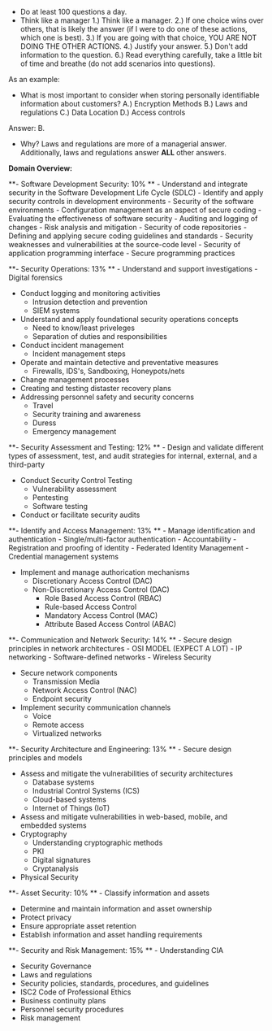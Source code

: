 - Do at least 100 questions a day.
- Think like a manager
  1.) Think like a manager.
  2.) If one choice wins over others, that is likely the answer (if I were to do one of these actions, which one is best).
  3.) If you are going with that choice, YOU ARE NOT DOING THE OTHER ACTIONS.
  4.) Justify your answer.
  5.) Don't add information to the question.
  6.) Read everything carefully, take a little bit of time and breathe (do not add scenarios into questions).

As an example:
  - What is most important to consider when storing personally identifiable information about customers?
    A.) Encryption Methods
    B.) Laws and regulations
    C.) Data Location
    D.) Access controls

Answer: B.
  - Why? Laws and regulations are more of a managerial answer. Additionally, laws and regulations answer **ALL** other answers.

**Domain Overview:**

**- Software Development Security: 10%
**    - Understand and integrate security in the Software Development Life Cycle (SDLC)
    - Identify and apply security controls in development environments
      - Security of the software environments
      - Configuration management as an aspect of secure coding
    - Evaluating the effectiveness of software security
      - Auditing and logging of changes
      - Risk analysis and mitigation
      - Security of code repositories
    - Defining and applying secure coding guidelines and standards
      - Security weaknesses and vulnerabilities at the source-code level
      - Security of application programming interface
      - Secure programming practices
     
**- Security Operations: 13%
**  - Understand and support investigations
    - Digital forensics
  - Conduct logging and monitoring activities
    -  Intrusion detection and prevention
    -  SIEM systems
  - Understand and apply foundational security operations concepts
    - Need to know/least priveleges
    - Separation of duties and responsibilities
  - Conduct incident management
    - Incident management steps
  - Operate and maintain detective and preventative measures
    - Firewalls, IDS's, Sandboxing, Honeypots/nets
  - Change management processes
  - Creating and testing distaster recovery plans
  - Addressing personnel safety and security concerns
    - Travel
    - Security training and awareness
    - Duress
    - Emergency management

**- Security Assessment and Testing: 12%
**  - Design and validate different types of assessment, test, and audit strategies for internal, external, and a third-party
  - Conduct Security Control Testing
    - Vulnerability assessment
    - Pentesting
    - Software testing
  - Conduct or facilitate security audits
    
**- Identify and Access Management: 13%
**  - Manage identification and authentication
    - Single/multi-factor authentication
    - Accountability
    - Registration and proofing of identity
    - Federated Identity Management
    - Credential management systems
  - Implement and manage authorication mechanisms
    - Discretionary Access Control (DAC)
    - Non-Discretionary Access Control (DAC)
      - Role Based Access Control (RBAC)
      - Rule-based Access Control
      - Mandatory Access Control (MAC)
      - Attribute Based Access Control (ABAC)
     
**- Communication and Network Security: 14%
**  - Secure design principles in network architectures
    - OSI MODEL (EXPECT A LOT)
    - IP networking
    - Software-defined networks
    - Wireless Security
  - Secure network components
    - Transmission Media
    - Network Access Control (NAC)
    - Endpoint security
  - Implement security communication channels
    - Voice
    - Remote access
    - Virtualized networks
   
**- Security Architecture and Engineering: 13%
**  - Secure design principles and models
  - Assess and mitigate the vulnerabilities of security architectures
    - Database systems
    - Industrial Control Systems (ICS)
    - Cloud-based systems
    - Internet of Things (IoT)
  - Assess and mitigate vulnerabilities in web-based, mobile, and embedded systems
  - Cryptography
    - Understanding cryptographic methods
    - PKI
    - Digital signatures
    - Cryptanalysis
  - Physical Security

**- Asset Security: 10%
**  - Classify information and assets
  - Determine and maintain information and asset ownership
  - Protect privacy
  - Ensure appropriate asset retention
  - Establish information and asset handling requirements

**- Security and Risk Management: 15%
**  - Understanding CIA
  - Security Governance
  - Laws and regulations
  - Security policies, standards, procedures, and guidelines
  - ISC2 Code of Professional Ethics
  - Business continuity plans
  - Personnel security procedures
  - Risk management
